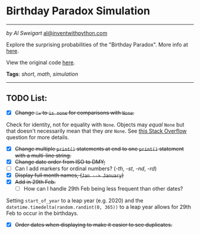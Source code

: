 # Birthday Paradox Simulation
___
_by Al Sweigart_ [al@inventwithpython.com](mailto:al@inventwithpython.com)

Explore the surprising probabilities of the "Birthday Paradox".
More info at [here](https://en.wikipedia.org/wiki/Birthday_problem).

View the original code [here](https://nostarch.com/big-book-small-python-projects).

**Tags**: _short_, _math_, _simulation_
___

## TODO List:
* [x] ~~Change `!=` to `is none` for comparisons with `None`.~~

Check for identity, not for equality with `None`. Objects may _equal_ `None` but that doesn't necessarily mean
that they _are_ `None`. See [this Stack Overflow](https://stackoverflow.com/questions/1504717/why-does-comparing-strings-using-either-or-is-sometimes-produce-a-differe)
question for more details.

* [x] ~~Change multiple `print()` statements at end to one `print()` statement with a multi-line string.~~
* [x] ~~Change date order from ISO to DMY;~~ 
* [ ] Can I add markers for ordinal numbers? (-_th_, -_st_, -_nd_, -_rd_)
* [x] ~~Display full month names, (`Jan --> January`)~~
* [x] ~~Add in 29th Feb.~~ 
  * [ ] How can I handle 29th Feb being less frequent than other dates?

Setting `start_of_year` to a leap year (e.g. 2020) and the `datetime.timedelta(random.randint(0, 365))`
to a leap year allows for 29th Feb to occur in the birthdays.

* [x] ~~Order dates when displaying to make it easier to see duplicates.~~

